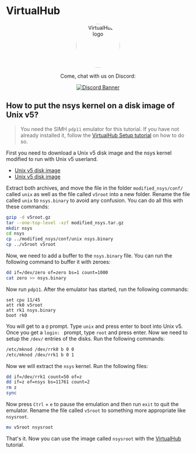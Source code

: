 # VirtualHub

<p align="center">
    <img src="https://virtualhub.eu.org/logo-virtualhub.webp" alt="VirtualHub logo" style="border-radius: 50%" width="120">
</p>

<div align="center">
  <p>Come, chat with us on Discord:</p>
  <p>
    <a href="https://chat.virtualhub.eu.org">
      <img src="https://discordapp.com/api/guilds/1176107431013646357/widget.png?style=banner2" alt="Discord Banner"/>
    </a>
  </p>
</div>

## How to put the nsys kernel on a disk image of Unix v5?

> You need the SIMH `pdp11` emulator for this tutorial. If you have not already installed it, follow the [VirtualHub Setup tutorial](https://setup.virtualhub.eu.org/simh-pdp11/) on how to do so.

First you need to download a Unix v5 disk image and the nsys kernel modified to run with Unix v5 userland.

- [Unix v5 disk image](https://www.tuhs.org/Archive/Distributions/Research/Dennis_v3/modified_nsys.tar.gz)
- [Unix v5 disk image](https://www.tuhs.org/Archive/Distributions/Research/Dennis_v5/v5root.gz)

Extract both archives, and move the file in the folder `modified_nsys/conf/` called `unix` as well as the file called `v5root` into a new folder. Rename the file called `unix` to `nsys.binary` to avoid any confusion. You can do all this with these commands:

```bash
gzip -d v5root.gz
tar --one-top-level -xzf modified_nsys.tar.gz
mkdir nsys
cd nsys
cp ../modified_nsys/conf/unix nsys.binary
cp ../v5root v5root
```

Now, we need to add a buffer to the `nsys.binary` file. You can run the following command to buffer it with zeroes:

```bash
dd if=/dev/zero of=zero bs=1 count=1000
cat zero >> nsys.binary
```

Now run `pdp11`. After the emulator has started, run the following commands:

```config
set cpu 11/45
att rk0 v5root
att rk1 nsys.binary
boot rk0
```

You will get to a `@` prompt. Type `unix` and press enter to boot into Unix v5. Once you get a `login: ` prompt, type `root` and press enter. Now we need to setup the `/dev/` entries of the disks. Run the following commands:

```bash
/etc/mknod /dev/rrk0 b 0 0
/etc/mknod /dev/rrk1 b 0 1
```

Now we will extract the `nsys` kernel. Run the following files:

```bash
dd if=/dev/rrk1 count=50 of=z
dd if=z of=nsys bs=11761 count=2
rm z
sync
```

Now press `Ctrl` + `e` to pause the emulation and then run `exit` to quit the emulator. Rename the file called `v5root` to something more appropriate like `nsysroot`.

```bash
mv v5root nsysroot
```

That's it. Now you can use the image called `nsysroot` with the [VirtualHub](https://virtualhub.eu.org) tutorial.
